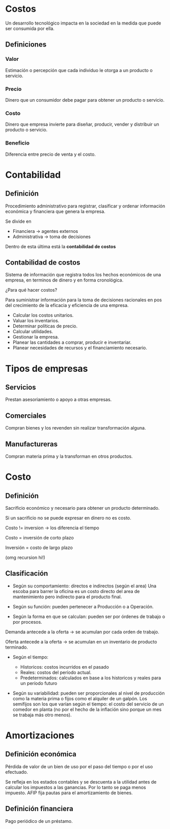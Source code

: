 # Costos

Un desarrollo tecnológico impacta en la sociedad en la medida que puede ser consumida por ella.

## Definiciones

### Valor

Estimación o percepción que cada individuo le otorga a un producto o servicio.

### Precio

Dinero que un consumidor debe pagar para obtener un producto o servicio.

### Costo

Dinero que empresa invierte para diseñar, producir, vender y distribuir un producto o servicio.

### Beneficio

Diferencia entre precio de venta y el costo.

# Contabilidad

## Definición

Procedimiento administrativo para registrar, clasificar y ordenar información económica y financiera que genera la empresa.

Se divide en

- Financiera -> agentes externos
- Administrativa -> toma de decisiones

Dentro de esta última está la **contabilidad de costos**

## Contabilidad de costos

Sistema de información que registra todos los hechos económicos de una empresa, en terminos de dinero y en forma cronológica.

¿Para qué hacer costos?

Para suministrar información para la toma de decisiones racionales en pos del crecimiento de la eficacia y eficiencia de una empresa.

- Calcular los costos unitarios.
- Valuar los inventarios.
- Determinar políticas de precio.
- Calcular utilidades.
- Gestionar la empresa.
- Planear las cantidades a comprar, producir e inventariar.
- Planear necesidades de recursos y el financiamiento necesario.

# Tipos de empresas

## Servicios

Prestan asesoriamiento o apoyo a otras empresas.

## Comerciales

Compran bienes y los revenden sin realizar transformación alguna.

## Manufactureras

Compran materia prima y la transforman en otros productos.

# Costo

## Definición

Sacrificio económico y necesario para obtener un producto determinado.

Si un sacrificio no se puede expresar en dinero no es costo.

Costo != inversion -> los diferencia el tiempo

Costo = inversión de corto plazo

Inversión = costo de largo plazo

(omg recursion hi!)

## Clasificación

- Según su comportamiento: directos e indirectos (según el area) Una escoba para barrer la oficina es un costo directo del area de mantenimiento pero indirecto para el producto final.

- Según su función: pueden pertenecer a Producción o a Operación.

- Según la forma en que se calculan: pueden ser por órdenes de trabajo o por procesos.

Demanda antecede a la oferta -> se acumulan por cada orden de trabajo.

Oferta antecede a la oferta -> se acumulan en un inventario de producto terminado.

- Según el tiempo: 

    - Historicos: costos incurridos en el pasado
    - Reales: costos del período actual.
    - Predeterminados: calculados en base a los historicos y reales para un período futuro
        
- Según su variabilidad: pueden ser proporcionales al nivel de producción como la materia prima o fijos como el alquiler de un galpón. Los semifijos son los que varían según el tiempo: el costo del servicio de un comedor en planta (no por el hecho de la inflación sino porque un mes se trabaja más otro menos).

# Amortizaciones

## Definición económica

Pérdida de valor de un bien de uso por el paso del tiempo o por el uso efectuado.

Se refleja en los estados contables y se descuenta a la utilidad antes de calcular los impuestos a las ganancias. Por lo tanto se paga menos impuesto. AFIP fija pautas para el amortizamiento de bienes.

## Definición financiera

Pago periódico de un préstamo.


